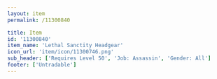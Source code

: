```yaml
---
layout: item
permalink: /11300840

title: Item
id: '11300840'
item_name: 'Lethal Sanctity Headgear'
icon_url: 'item/icon/11300746.png'
sub_header: ['Requires Level 50', 'Job: Assassin', 'Gender: All']
footer: ['Untradable']
---
```

